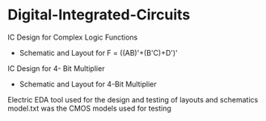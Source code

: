 # Digital-Integrated-Circuits

IC Design for Complex Logic Functions
- Schematic and Layout for F = ((AB)'+(B'C)+D')'

IC Design for 4- Bit Multiplier
- Schematic and Layout for 4-Bit Multiplier

Electric EDA tool used for the design and testing of layouts and schematics 
model.txt was the CMOS models used for testing 
